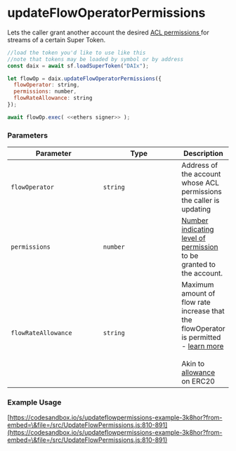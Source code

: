 # updateFlowOperatorPermissions

Lets the caller grant another account the desired [ACL permissions ](../../cfa-access-control-list-acl/)for streams of a certain Super Token.

```javascript
//load the token you'd like to use like this 
//note that tokens may be loaded by symbol or by address
const daix = await sf.loadSuperToken("DAIx");

let flowOp = daix.updateFlowOperatorPermissions({
  flowOperator: string,
  permissions: number,
  flowRateAllowance: string
});

await flowOp.exec( <<ethers signer>> );
```

### Parameters

<table><thead><tr><th width="228">Parameter</th><th width="231.33333333333331">Type</th><th>Description</th></tr></thead><tbody><tr><td><code>flowOperator</code></td><td><code>string</code></td><td>Address of the account whose ACL permissions the caller is updating</td></tr><tr><td><code>permissions</code></td><td><code>number</code></td><td><a href="https://docs.superfluid.finance/superfluid/developers/constant-flow-agreement-cfa/cfa-access-control-list-acl#permissions">Number indicating level of permission</a> to be granted to the account.</td></tr><tr><td><code>flowRateAllowance</code></td><td><code>string</code></td><td>Maximum amount of flow rate increase that the flowOperator is permitted - <a href="https://docs.superfluid.finance/superfluid/developers/constant-flow-agreement-cfa/cfa-access-control-list-acl#flow-rate-allowance">learn more</a><br><br>Akin to <a href="https://docs.openzeppelin.com/contracts/2.x/api/token/erc20#IERC20-allowance-address-address-">allowance</a> on ERC20</td></tr></tbody></table>

### Example Usage

[https://codesandbox.io/s/updateflowpermissions-example-3k8hor?from-embed=\&file=/src/UpdateFlowPermissions.js:810-891](https://codesandbox.io/s/updateflowpermissions-example-3k8hor?from-embed=\&file=/src/UpdateFlowPermissions.js:810-891)
